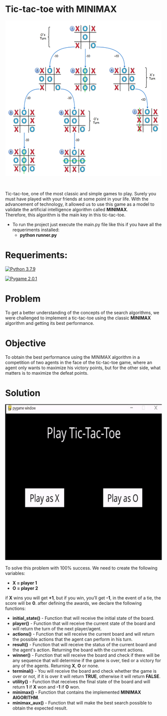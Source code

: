 # Tic-tac-toe with MINIMAX<br/>
<p align="center">
  <img src="./images/minimax-2.jpg" width="700px" height="500px"/>
</p><br/>

Tic-tac-toe, one of the most classic and simple games to play. Surely you must have played with your friends at some point in your life.
With the advancement of technology, it allowed us to use this game as a model to validate the artificial intelligence algorithm called <b>MINIMAX</b>.<br/>
Therefore, this algorithm is the main key in this tic-tac-toe.

- To run the project just execute the main.py file like this if you have all the requeriments installed:
    - <b>python runner.py</b>

# Requeriments:
[![Python 3.7.9](https://img.shields.io/badge/python-3.7.9-blue.svg?logo=python&logoColor=white)](https://www.python.org/ftp/python/3.7.9/python-3.7.9-amd64.exe)

[![Pygame 2.0.1](https://img.shields.io/badge/pygame-2.0.1-yellow.svg?logo=pygame&logoColor=white)](https://pypi.org/project/pygame)


 
# Problem<br/>
To get a better understanding of the concepts of the search algorithms, we were challenged to implement a tic-tac-toe using the classic <b>MINIMAX</b> 
algorithm and getting its best performance.

# Objective<br/>
To obtain the best performance using the MINIMAX algorithm in a competition of two agents in the face of the tic-tac-toe game, where an agent only wants 
to maximize his victory points, but for the other side, what matters is to maximize the defeat points.

# Solution <br/>
<p align="center">
  <img src="./images/Tic-tac-toe.gif" width="700px" height="500px"/>
</p>

To solve this problem with 100% success. We need to create the following variables:<br/>
- <b>X = player 1</b>
- <b>O = player 2</b>

if <b>X</b> wins you will get <b>+1</b>, but if you win, you’ll get <b>-1</b>, in the event of a tie, the score will be <b>0</b>.
after defining the awards, we declare the following functions:
   
- <b>initial_state()</b> - Function that will receive the initial state of the board.<br/>
- <b>player()</b> - Function that will receive the current state of the board and will return the turn of the next player/agent.<br/>
- <b>actions()</b> - Function that will receive the current board and will return the possible actions that the agent can perform in his turn.<br/>
- <b>result()</b> - Function that will receive the status of the current board and the agent's action. Returning the board with the current actions.<br/>
- <b>winner()</b> - Function that will receive the board and check if there will be any sequence that will determine if the game is over, tied or a victory for any of the agents. Returning <b>X</b>, <b>O</b> or none.<br/>
- <b>terminal()</b> - You will receive the board and check whether the game is over or not, if it is over it will return <b>TRUE</b>, otherwise it will return <b>FALSE</b>.<br/>
- <b>utility()</b> - Function that receives the final state of the board and will return <b>1</b> if <b>X</b> won and <b>-1</b> if <b>O</b> won.<br/>
- <b>minimax()</b> - Function that contains the implemented <b>MINIMAX AlGORITHM</b>.<br/>
- <b>minimax_aux()</b> - Function that will make the best search possible to obtain the expected result.<br/>
